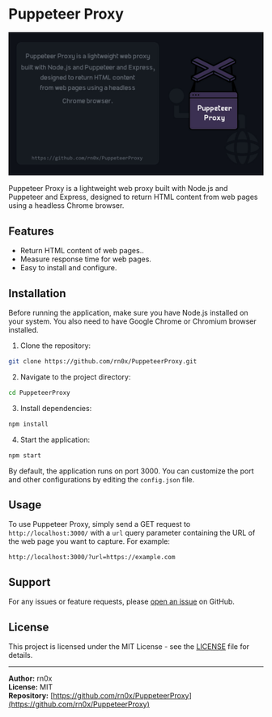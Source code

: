 # Puppeteer Proxy

![Puppeteer Proxy](https://raw.githubusercontent.com/rn0x/PuppeteerProxy/main/puppeteer-proxy.jpg)

Puppeteer Proxy is a lightweight web proxy built with Node.js and Puppeteer and Express, designed to return HTML content from web pages using a headless Chrome browser.

## Features

- Return HTML content of web pages..
- Measure response time for web pages.
- Easy to install and configure.

## Installation

Before running the application, make sure you have Node.js installed on your system. You also need to have Google Chrome or Chromium browser installed.

1. Clone the repository:

```bash
git clone https://github.com/rn0x/PuppeteerProxy.git
```

2. Navigate to the project directory:

```bash
cd PuppeteerProxy
```

3. Install dependencies:

```bash
npm install
```

4. Start the application:

```bash
npm start
```

By default, the application runs on port 3000. You can customize the port and other configurations by editing the `config.json` file.

## Usage

To use Puppeteer Proxy, simply send a GET request to `http://localhost:3000/` with a `url` query parameter containing the URL of the web page you want to capture. For example:

```
http://localhost:3000/?url=https://example.com
```

## Support

For any issues or feature requests, please [open an issue](https://github.com/rn0x/PuppeteerProxy/issues) on GitHub.

## License

This project is licensed under the MIT License - see the [LICENSE](LICENSE) file for details.

---

**Author:** rn0x  
**License:** MIT  
**Repository:** [https://github.com/rn0x/PuppeteerProxy](https://github.com/rn0x/PuppeteerProxy)
